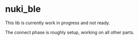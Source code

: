 # nuki_ble
This lib is currently work in progress and not ready.

The connect phase is roughly setup, working on all other parts.